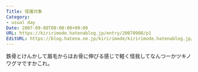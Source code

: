 ```yaml
---
Title: 保護対象
Category:
- usual day
Date: 2007-09-08T00:00:00+09:00
URL: https://kiririmode.hatenablog.jp/entry/20070908/p1
EditURL: https://blog.hatena.ne.jp/kiririmode/kiririmode.hatenablog.jp/atom/entry/8454420450078216826
---
```



鉄骨とけんかして眉毛からほお骨に伸びる感じで軽く怪我してなんつーかツキノワグマですかこれ。
